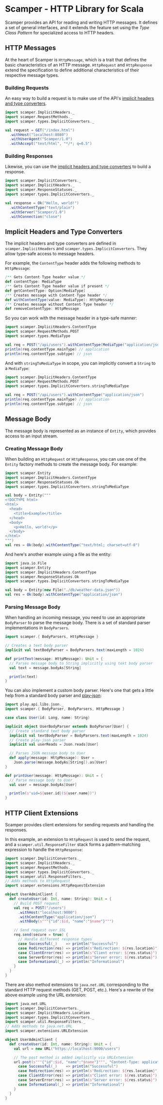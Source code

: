 # Scamper - HTTP Library for Scala
Scamper provides an API for reading and writing HTTP messages. It defines a set
of general interfaces, and it extends the feature set using the _Type Class
Pattern_ for specialized access to HTTP headers.

## HTTP Messages
At the heart of Scamper is `HttpMessage`, which is a trait that defines the
basic characteristics of an HTTP message. `HttpRequest` and `HttpResponse`
extend the specification to define additional characteristics of their
respective message types.

### Building Requests
An easy way to build a request is to make use of the API's [implicit headers and
type converters](#implicit-headers-and-type-converters).

```scala
import scamper.ImplicitHeaders._
import scamper.RequestMethods._
import scamper.types.ImplicitConverters._

val request = GET("/index.html")
  .withHost("localhost:8080")
  .withUserAgent("Scamper/1.0")
  .withAccept("text/html", "*/*; q=0.5")
```

### Building Responses
Likewise, you can use the [implicit headers and type converters](#implicit-headers-and-type-converters)
to build a response.

```scala
import scamper.ImplicitConverters._
import scamper.ImplicitHeaders._
import scamper.ResponseStatuses._
import scamper.types.ImplicitConverters._

val response = Ok("Hello, world!")
  .withContentType("text/plain")
  .withServer("Scamper/1.0")
  .withConnection("close")
```

## Implicit Headers and Type Converters
The implicit headers and type converters are defined in
`scamper.ImplicitHeaders` and `scamper.types.ImplicitConverters`. They allow
type-safe access to message headers.

For example, the `ContentType` header adds the following methods to
`HttpMessage`:

```scala
/** Gets Content-Type header value */
def contentType: MediaType
/** Gets Content-Type header value if present */
def getContentType: Option[MediaType]
/** Creates message with Content-Type header */
def withContentType(value: MediaType): HttpMessage
/** Creates message without Content-Type header */
def removeContentType: HttpMessage
```

So you can work with the message header in a type-safe manner:

```scala
import scamper.ImplicitHeaders.ContentType
import scamper.RequestMethods.POST
import scamper.types.MediaType

val req = POST("/api/users").withContentType(MediaType("application/json"))
println(req.contentType.mainType) // application
println(req.contentType.subtype) // json
```

And with `stringToMediaType` in scope, you can implicitly convert a `String` to
a `MediaType`:

```scala
import scamper.ImplicitHeaders.ContentType
import scamper.RequestMethods.POST
import scamper.types.ImplicitConverters.stringToMediaType

val req = POST("/api/users").withContentType("application/json")
println(req.contentType.mainType) // application
println(req.contentType.subtype) // json
```
## Message Body
The message body is represented as an instance of `Entity`, which provides
access to an input stream.

### Creating Message Body
When building an `HttpRequest` or `HttpResponse`, you can use one of the
`Entity` factory methods to create the message body. For example:

```scala
import scamper.Entity
import scamper.ImplicitHeaders.ContentType
import scamper.ResponseStatuses.Ok
import scamper.types.ImplicitConverters.stringToMediaType

val body = Entity("""
<!DOCTYPE html>
<html>
  <head>
    <title>Example</title>
  </head>
  <body>
    <p>Hello, world!</p>
  </body>
</html>
""")
val res = Ok(body).withContentType("text/html; charset=utf-8")
```

And here's another example using a file as the entity:

```scala
import java.io.File
import scamper.Entity
import scamper.ImplicitHeaders.ContentType
import scamper.ResponseStatuses.Ok
import scamper.types.ImplicitConverters.stringToMediaType

val body = Entity(new File("./db/weather-data.json"))
val res = Ok(body).withContentType("application/json")
```

### Parsing Message Body

When handling an incoming message, you need to use an appropriate `BodyParser`
to parse the message body. There is a set of standard parser implementations in
`BodyParsers`.

```scala
import scamper.{ BodyParsers, HttpMessage }

// Creates a text body parser
implicit val textBodyParser = BodyParsers.text(maxLength = 1024)

def printText(message: HttpMessage): Unit = {
  // Parses message body to String implicitly using text body parser
  val text = message.bodyAs[String]

  println(text)
}
```

You can also implement a custom body parser. Here's one that gets a little help
from a standard body parser and [play-json](https://github.com/playframework/play-json):

```scala
import play.api.libs.json._
import scamper.{ BodyParser, BodyParsers, HttpMessage }

case class User(id: Long, name: String)

implicit object UserBodyParser extends BodyParser[User] {
  // Create standard text body parser
  implicit val textBodyParser = BodyParsers.text(maxLength = 1024)
  // Create play-json parser
  implicit val userReads = Json.reads[User]

  // Parses JSON message body to User
  def apply(message: HttpMessage): User =
    Json.parse(message.bodyAs[String]).as[User]
}

def printUser(message: HttpMessage): Unit = {
  // Parse message body to User
  val user = message.bodyAs[User]

  println(s"uid=${user.id}(${user.name})")
}
```

## HTTP Client Extensions
Scamper provides client extensions for sending requests and handling the
responses.

In this example, an extension to `HttpRequest` is used to send the request, and
a `scamper.util.ResponseFilter` stack forms a pattern-matching expression to
handle the `HttpResponse`:

```scala
import scamper.ImplicitConverters._
import scamper.ImplicitHeaders._
import scamper.RequestMethods._
import scamper.types.ImplicitConverters._
import scamper.util.ResponseFilters._
// Adds methods to HttpRequest
import scamper.extensions.HttpRequestExtension

object UserAdminClient {
  def createUser(id: Int, name: String): Unit = {
    // Build POST request
    val req = POST("/users")
      .withHost("localhost:9000")
      .withContentType("application/json")
      .withBody(s"""{"id":$id, "name":"$name"}""")

    // Send request over SSL
    req.send(secure = true) {
      // Handle different response types
      case Successful(_)    => println("Successful")
      case Redirection(res) => println(s"Redirection: ${res.location}")
      case ClientError(res) => println(s"Client error: ${res.status}")
      case ServerError(res) => println(s"Server error: ${res.status}")
      case Informational(_) => println("Informational")
    }
  }
}
```

There are also method extensions to `java.net.URL` corresponding to the standard
HTTP request methods (GET, POST, etc.). Here's a rewrite of the above example
using the URL extension:

```scala
import java.net.URL
import scamper.ImplicitConverters._
import scamper.ImplicitHeaders.Location
import scamper.types.ImplicitConverters._
import scamper.util.ResponseFilters._
// Adds methods to java.net.URL
import scamper.extensions.URLExtension

object UserAdminClient {
  def createUser(id: Int, name: String): Unit = {
    val url = new URL("https://localhost:9000/users")

    // The post method is added implicitly via URLExtension
    url.post(s"""{"id":$id, "name":"$name"}""", "Content-Type: application/json") {
      case Successful(_)    => println("Successful")
      case Redirection(res) => println(s"Redirection: ${res.location}")
      case ClientError(res) => println(s"Client error: ${res.status}")
      case ServerError(res) => println(s"Server error: ${res.status}")
      case Informational(_) => println("Informational")
    }
  }
}
```
